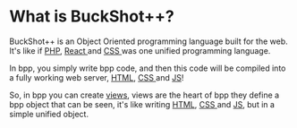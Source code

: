 # What is BuckShot++?

BuckShot++ is an Object Oriented programming language built for the web. It's like if [PHP](https://www.php.net/manual/fr/intro-whatis.php), [React ](https://fr.legacy.reactjs.org/)and [CSS ](https://developer.mozilla.org/fr/docs/Learn/Getting\_started\_with\_the\_web/CSS\_basics)was one unified programming language.

In bpp, you simply write bpp code, and then this code will be compiled into a fully working web server, [HTML](https://developer.mozilla.org/fr/docs/Web/HTML), [CSS ](https://developer.mozilla.org/fr/docs/Learn/Getting\_started\_with\_the\_web/CSS\_basics)and [JS](https://developer.mozilla.org/fr/docs/Web/JavaScript)!

So, in bpp you can create [views](data-types/view.md), views are the heart of bpp they define a bpp object that can be seen, it's like writing  [HTML](https://developer.mozilla.org/fr/docs/Web/HTML), [CSS ](https://developer.mozilla.org/fr/docs/Learn/Getting\_started\_with\_the\_web/CSS\_basics)and [JS](https://developer.mozilla.org/fr/docs/Web/JavaScript), but in a simple unified object.
